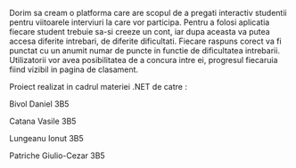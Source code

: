 Dorim sa cream o platforma care are scopul de a pregati interactiv studentii pentru viitoarele interviuri la care vor participa. Pentru a folosi aplicatia fiecare student trebuie sa-si creeze un cont, iar dupa aceasta va putea accesa diferite intrebari, de diferite dificultati. Fiecare raspuns corect va fi punctat cu un anumit numar de puncte in functie de dificultatea intrebarii. Utilizatorii vor avea posibilitatea de a concura intre ei, progresul fiecaruia fiind vizibil in pagina de clasament. 

Proiect realizat in cadrul materiei .NET de catre :

Bivol Daniel 3B5

Catana Vasile 3B5

Lungeanu Ionut 3B5

Patriche Giulio-Cezar 3B5
